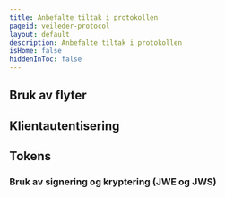 ```yaml
---
title: Anbefalte tiltak i protokollen
pageid: veileder-protocol
layout: default
description: Anbefalte tiltak i protokollen
isHome: false
hiddenInToc: false
---
```


## Bruk av flyter

## Klientautentisering


## Tokens

### Bruk av signering og kryptering (JWE og JWS)
